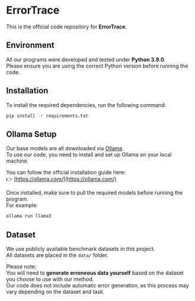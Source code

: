 # ErrorTrace

This is the official code repository for **ErrorTrace**.

## Environment

All our programs were developed and tested under **Python 3.9.0**.  
Please ensure you are using the correct Python version before running the code.

## Installation

To install the required dependencies, run the following command:

```bash
pip install -r requirements.txt
```

## Ollama Setup

Our base models are all downloaded via [Ollama](https://ollama.com/).  
To use our code, you need to install and set up Ollama on your local machine.

You can follow the official installation guide here:  
👉 [https://ollama.com/](https://ollama.com/)

Once installed, make sure to pull the required models before running the program.  
For example:

```bash
ollama run llama3
```

## Dataset

We use publicly available benchmark datasets in this project.  
All datasets are placed in the `data/` folder.

Please note:  
You will need to **generate erroneous data yourself** based on the dataset you choose to use with our method.  
Our code does not include automatic error generation, as this process may vary depending on the dataset and task.


